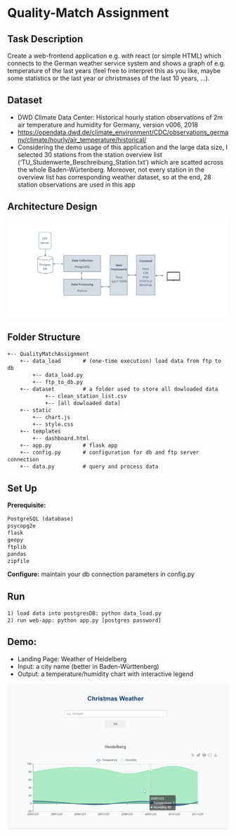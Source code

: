 # Quality-Match Assignment


## Task Description
Create a web-frontend application e.g. with react (or simple HTML) which connects to the German weather service system and shows a graph of e.g. temperature of the last years (feel free to interpret this as you like, maybe some statistics or the last year or christmases of the last 10 years, …).


## Dataset
- DWD Climate Data Center: Historical hourly station observations of 2m air temperature and humidity for Germany, version
v006, 2018
- https://opendata.dwd.de/climate_environment/CDC/observations_germany/climate/hourly/air_temperature/historical/
- Considering the demo usage of this application and the large data size, I selected 30 stations from the station
overview list (‘TU_Studenwerte_Beschreibung_Station.txt’) which are scatted across the whole Baden-Würtenberg. Moreover,
not every station in the overview list has corresponding weather dataset, so at the end, 28 station observations are used in this
app

## Architecture Design
![architecutre](picture/architecture.PNG)

## Folder Structure
```
+-- QualityMatchAssignment
    +-- data_load       # (one-time execution) load data from ftp to db
        +-- data_load.py
        +-- ftp_to_db.py
    +-- dataset         # a folder used to store all dowloaded data
            +-- clean_station_list.csv
            +-- [all dowloaded data]
    +-- static
        +-- chart.js
        +-- style.css
    +-- templates
        +-- dashboard.html
    +-- app.py          # flask app
    +-- config.py       # configuration for db and ftp server connection
    +-- data.py         # query and process data
```

## Set Up
**Prerequisite:**
```
PostgreSQL (database)
psycopg2e
flask
geopy
ftplib
pandas
zipfile
```
**Configure:** maintain your db connection parameters in config.py

## Run
```
1) load data into postgresDB: python data_load.py
2) run web-app: python app.py [postgres password]
```

## Demo:
- Landing Page: Weather of Heidelberg
- Input: a city name (better in Baden-Württenberg)
- Output: a temperature/humidity chart with interactive legend

![demo](picture/demo1.gif)




